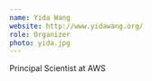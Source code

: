 ```yaml
---
name: Yida Wang
website: http://www.yidawang.org/
role: Organizer
photo: yida.jpg
---
```


Principal Scientist at AWS